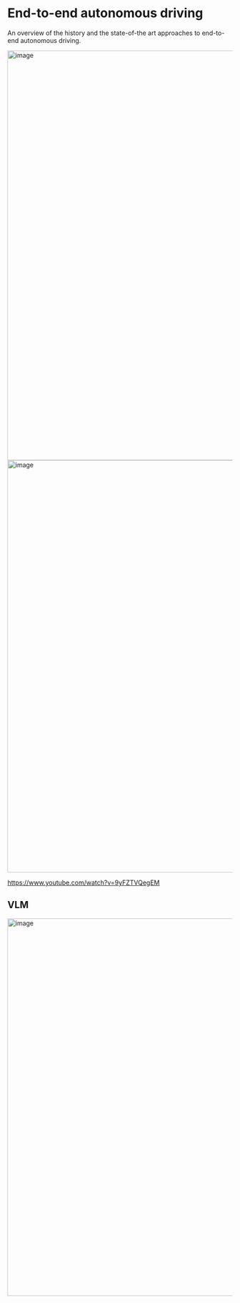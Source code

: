 
# End-to-end autonomous driving

An overview of the history and the state-of-the art approaches to end-to-end autonomous driving.

<img width="1767" height="918" alt="image" src="https://github.com/user-attachments/assets/634e1999-c5e3-4955-ab91-0622b1f7aecd" />


<img width="1769" height="924" alt="image" src="https://github.com/user-attachments/assets/14308770-a49a-4876-b974-2856eb82368a" />

https://www.youtube.com/watch?v=9yFZTVQegEM



## VLM
<img width="1766" height="846" alt="image" src="https://github.com/user-attachments/assets/8e5acf86-af38-419a-96ad-dd5d5b4e5c83" />
